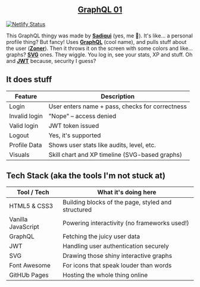 <h2 align="center">
<a href="https://graphql-01.netlify.app/">
GraphQL 01</a></h2>

[![Netlify Status](https://api.netlify.com/api/v1/badges/d8fc3fb5-5691-4d2e-8fa2-ae5d043f517f/deploy-status)](https://app.netlify.com/sites/graphql-01/deploys)

This GraphQL thingy was made by **[Sadiqui](https://github.com/sadiqui)** (yes, me 👀). It's like... a personal profile thing? But fancy! Uses **[GraphQL](https://graphql.org/)** (cool name), and pulls stuff about the user (**[Zoner](https://zone01oujda.ma/)**). Then it throws it on the screen with some colors and like... graphs? **[SVG](https://en.wikipedia.org/wiki/SVG)** ones. They wiggle. You log in, see your stats, XP and stuff. Oh and **[JWT](https://jwt.io/)** because, security I guess?

## It does stuff

| Feature                        | Description                                      |
|--------------------------------|--------------------------------------------------|
| Login                          | User enters name + pass, checks for correctness  |
| Invalid login                  | "Nope" – access denied                           |
| Valid login                    | JWT token issued                                 |
| Logout                         | Yes, it's supported                              |
| Profile Data                   | Shows user stats like audits, level, etc.        |
| Visuals                        | Skill chart and XP timeline (SVG-based graphs)   |

## Tech Stack (aka the tools I'm not stuck at)

| Tool / Tech        | What it's doing here                               |
|--------------------|----------------------------------------------------|
| HTML5 & CSS3       | Building blocks of the page, styled and structured |
| Vanilla JavaScript | Powering interactivity (no frameworks used!)       |
| GraphQL            | Fetching the juicy user data                       |
| JWT                | Handling user authentication securely              |
| SVG                | Drawing those shiny interactive graphs             |
| Font Awesome       | For icons that speak louder than words             |
| GitHUb Pages       | Hosting the whole thing online                     |
